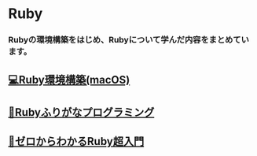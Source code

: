 # Ruby

### Rubyの環境構築をはじめ、Rubyについて学んだ内容をまとめています。

## [💻Ruby環境構築(macOS)](https://github.com/YSWEngineer/ruby/blob/main/document/Ruby%E7%92%B0%E5%A2%83%E6%A7%8B%E7%AF%89(macOS).md)

## [📖Rubyふりがなプログラミング](https://github.com/YSWEngineer/ruby/blob/main/document/Ruby%E3%81%B5%E3%82%8A%E3%81%8C%E3%81%AA%E3%83%97%E3%83%AD%E3%82%B0%E3%83%A9%E3%83%9F%E3%83%B3%E3%82%B0.md)

## [📖ゼロからわかるRuby超入門](https://github.com/YSWEngineer/ruby/blob/main/document/%E3%82%BC%E3%83%AD%E3%81%8B%E3%82%89%E3%82%8F%E3%81%8B%E3%82%8BRuby%E8%B6%85%E5%85%A5%E9%96%80.md)
